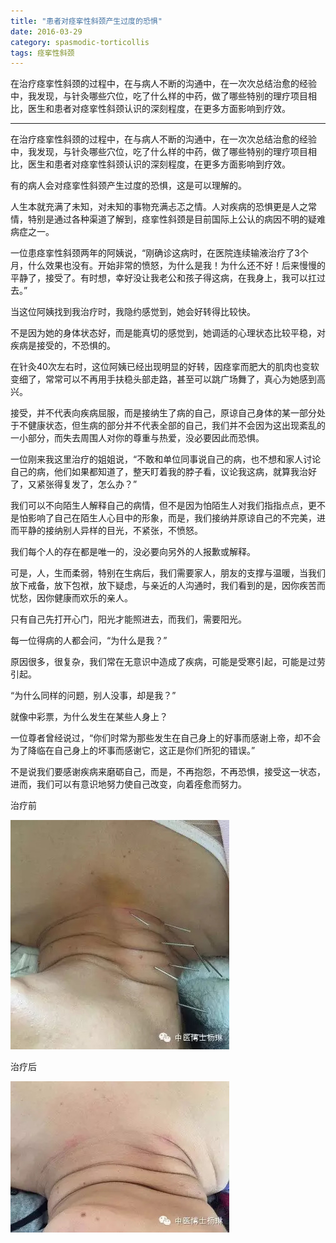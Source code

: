 ```yaml
---
title: "患者对痉挛性斜颈产生过度的恐惧"
date: 2016-03-29
category: spasmodic-torticollis
tags: 痉挛性斜颈
---
```


在治疗痉挛性斜颈的过程中，在与病人不断的沟通中，在一次次总结治愈的经验中，我发现，与针灸哪些穴位，吃了什么样的中药，做了哪些特别的理疗项目相比，医生和患者对痉挛性斜颈认识的深刻程度，在更多方面影响到疗效。

***

在治疗痉挛性斜颈的过程中，在与病人不断的沟通中，在一次次总结治愈的经验中，我发现，与针灸哪些穴位，吃了什么样的中药，做了哪些特别的理疗项目相比，医生和患者对痉挛性斜颈认识的深刻程度，在更多方面影响到疗效。

有的病人会对痉挛性斜颈产生过度的恐惧，这是可以理解的。

人生本就充满了未知，对未知的事物充满忐忑之情。人对疾病的恐惧更是人之常情，特别是通过各种渠道了解到，痉挛性斜颈是目前国际上公认的病因不明的疑难病症之一。

一位患痉挛性斜颈两年的阿姨说，“刚确诊这病时，在医院连续输液治疗了3个月，什么效果也没有。开始非常的愤怒，为什么是我！为什么还不好！后来慢慢的平静了，接受了。有时想，幸好没让我老公和孩子得这病，在我身上，我可以扛过去。”

当这位阿姨找到我治疗时，我隐约感觉到，她会好转得比较快。

不是因为她的身体状态好，而是能真切的感觉到，她调适的心理状态比较平稳，对疾病是接受的，不恐惧的。

在针灸40次左右时，这位阿姨已经出现明显的好转，因痉挛而肥大的肌肉也变软变细了，常常可以不再用手扶稳头部走路，甚至可以跳广场舞了，真心为她感到高兴。

接受，并不代表向疾病屈服，而是接纳生了病的自己，原谅自己身体的某一部分处于不健康状态，但生病的部分并不代表全部的自己，我们并不会因为这出现紊乱的一小部分，而失去周围人对你的尊重与热爱，没必要因此而恐惧。

一位刚来我这里治疗的姐姐说，“不敢和单位同事说自己的病，也不想和家人讨论自己的病，他们如果都知道了，整天盯着我的脖子看，议论我这病，就算我治好了，又紧张得复发了，怎么办？”

我们可以不向陌生人解释自己的病情，但不是因为怕陌生人对我们指指点点，更不是怕影响了自己在陌生人心目中的形象，而是，我们接纳并原谅自己的不完美，进而平静的接纳别人异样的目光，不紧张，不愤怒。

我们每个人的存在都是唯一的，没必要向另外的人报歉或解释。

可是，人，生而柔弱，特别在生病后，我们需要家人，朋友的支撑与温暖，当我们放下戒备，放下包袱，放下疑虑，与亲近的人沟通时，我们看到的是，因你疾苦而忧愁，因你健康而欢乐的亲人。

只有自己先打开心门，阳光才能照进去，而我们，需要阳光。

每一位得病的人都会问，“为什么是我？”

原因很多，很复杂，我们常在无意识中造成了疾病，可能是受寒引起，可能是过劳引起。

“为什么同样的问题，别人没事，却是我？”

就像中彩票，为什么发生在某些人身上？

一位尊者曾经说过，“你们时常为那些发生在自己身上的好事而感谢上帝，却不会为了降临在自己身上的坏事而感谢它，这正是你们所犯的错误。”

不是说我们要感谢疾病来磨砺自己，而是，不再抱怨，不再恐惧，接受这一状态，进而，我们可以有意识地努力使自己改变，向着痊愈而努力。

治疗前

![](/media/2016/03/29-01a.jpg)

治疗后

![](/media/2016/03/29-02a.jpg)
